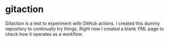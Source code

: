 # gitaction

Gitaction is a test to experiment with GitHub actions. I created this dummy repository to continually try things. Right now I created a blank YML page to check how it operates as a workflow. 
